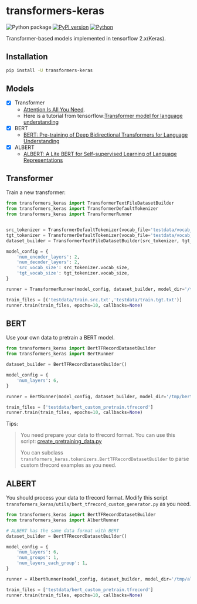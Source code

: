 # transformers-keras

![Python package](https://github.com/luozhouyang/transformers-keras/workflows/Python%20package/badge.svg)
[![PyPI version](https://badge.fury.io/py/transformers-keras.svg)](https://badge.fury.io/py/transformers-keras)
[![Python](https://img.shields.io/pypi/pyversions/transformers-keras.svg?style=plastic)](https://badge.fury.io/py/transformers-keras)

Transformer-based models implemented in tensorflow 2.x(Keras).

## Installation

```bash
pip install -U transformers-keras
```

## Models

- [x] Transformer
  * [Attention Is All You Need](https://arxiv.org/abs/1706.03762). 
  * Here is a tutorial from tensorflow:[Transformer model for language understanding](https://www.tensorflow.org/beta/tutorials/text/transformer)
- [x] BERT
  * [BERT: Pre-training of Deep Bidirectional Transformers for Language Understanding](https://arxiv.org/abs/1810.04805)
- [x] ALBERT
  * [ALBERT: A Lite BERT for Self-supervised Learning of Language Representations](https://arxiv.org/abs/1909.11942)


## Transformer

Train a new transformer:

```python
from transformers_keras import TransformerTextFileDatasetBuilder
from transformers_keras import TransformerDefaultTokenizer
from transformers_keras import TransformerRunner


src_tokenizer = TransformerDefaultTokenizer(vocab_file='testdata/vocab_src.txt')
tgt_tokenizer = TransformerDefaultTokenizer(vocab_file='testdata/vocab_tgt.txt')
dataset_builder = TransformerTextFileDatasetBuilder(src_tokenizer, tgt_tokenizer)

model_config = {
    'num_encoder_layers': 2,
    'num_decoder_layers': 2,
    'src_vocab_size': src_tokenizer.vocab_size,
    'tgt_vocab_size': tgt_tokenizer.vocab_size,
}

runner = TransformerRunner(model_config, dataset_builder, model_dir='/tmp/transformer')

train_files = [('testdata/train.src.txt','testdata/train.tgt.txt')]
runner.train(train_files, epochs=10, callbacks=None)

```

## BERT

Use your own data to pretrain a BERT model.

```python
from transformers_keras import BertTFRecordDatasetBuilder
from transformers_keras import BertRunner

dataset_builder = BertTFRecordDatasetBuilder()

model_config = {
    'num_layers': 6,
}

runner = BertRunner(model_config, dataset_builder, model_dir='/tmp/bert')

train_files = ['testdata/bert_custom_pretrain.tfrecord']
runner.train(train_files, epochs=10, callbacks=None)

```
Tips:
>
> You need prepare your data to tfrecord format. You can use this script: [create_pretraining_data.py](https://github.com/google-research/bert/blob/master/create_pretraining_data.py)
>
> You can subclass `transformers_keras.tokenizers.BertTFRecordDatasetBuilder` to parse custom tfrecord examples as you need.


## ALBERT

You should process your data to tfrecord format. Modify this script `transformers_keras/utils/bert_tfrecord_custom_generator.py` as you need.


```python
from transformers_keras import BertTFRecordDatasetBuilder
from transformers_keras import AlbertRunner

# ALBERT has the same data format with BERT
dataset_builder = BertTFRecordDatasetBuilder()

model_config = {
    'num_layers': 6,
    'num_groups': 1,
    'num_layers_each_group': 1,
}

runner = AlbertRunner(model_config, dataset_builder, model_dir='/tmp/albert')

train_files = ['testdata/bert_custom_pretrain.tfrecord']
runner.train(train_files, epochs=10, callbacks=None)

```
